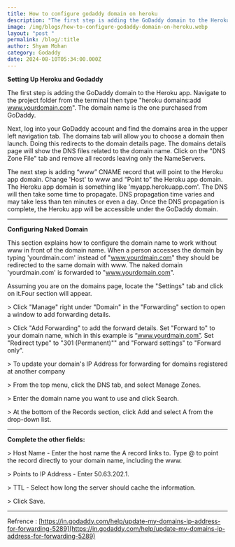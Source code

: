 ```yaml
---
title: How to configure godaddy domain on heroku
description: "The first step is adding the GoDaddy domain to the Heroku app. "
image: /img/blogs/how-to-configure-godaddy-domain-on-heroku.webp
layout: "post "
permalink: /blog/:title
author: Shyam Mohan
category: Godaddy
date: 2024-08-10T05:34:00.000Z
---
```

**Setting Up Heroku and Godaddy**

The first step is adding the GoDaddy domain to the Heroku app. Navigate to the project folder from the terminal then type "heroku domains:add www.yourdomain.com". The domain name is the one purchased from GoDaddy.  

Next, log into your GoDaddy account and find the domains area in the upper left navigation tab. The domains tab will allow you to choose a domain then launch. Doing this redirects to the domain details page. The domains details page will show the DNS files related to the domain name. Click on the "DNS Zone File" tab and remove all records leaving only the NameServers.  

The next step is adding “www” CNAME record that will point to the Heroku app domain. Change 'Host' to www and “Point to” the Heroku app domain. The Heroku app domain is something like 'myapp.herokuapp.com'. The DNS will then take some time to propagate. DNS propagation time varies and may take less than ten minutes or even a day. Once the DNS propagation is complete, the Heroku app will be accessible under the GoDaddy domain.  

- - -

**Configuring Naked Domain** 

This section explains how to configure the domain name to work without www in front of the domain name. When a person accesses the domain by typing 'yourdmain.com' instead of "www.yourdmain.com" they should be redirected to the same domain with www. The naked domain 'yourdmain.com' is forwarded to "www.yourdomain.com".  

Assuming you are on the domains page, locate the "Settings" tab and click on it.Four section will appear.  

\> Click "Manage" right under "Domain" in the "Forwarding" section to open a window to add forwarding details.  

\> Click "Add Forwarding" to add the forward details. Set "Forward to" to your domain name, which in this example is “www.yourdmain.com”. Set "Redirect type" to "301 (Permanent)"" and "Forward settings" to "Forward only".  

\> To update your domain's IP Address for forwarding for domains registered at another company  

\> From the top menu, click the DNS tab, and select Manage Zones.  

\> Enter the domain name you want to use and click Search.  

\> At the bottom of the Records section, click Add and select A from the drop-down list.  

- - -

**Complete the other fields:** 

\> Host Name - Enter the host name the A record links to. Type @ to point the record directly to your domain name, including the www.  

\> Points to IP Address - Enter 50.63.202.1.  

\> TTL - Select how long the server should cache the information.  

\> Click Save.  

- - -

Refrence : \[https://in.godaddy.com/help/update-my-domains-ip-address-for-forwarding-5289](https://in.godaddy.com/help/update-my-domains-ip-address-for-forwarding-5289)
